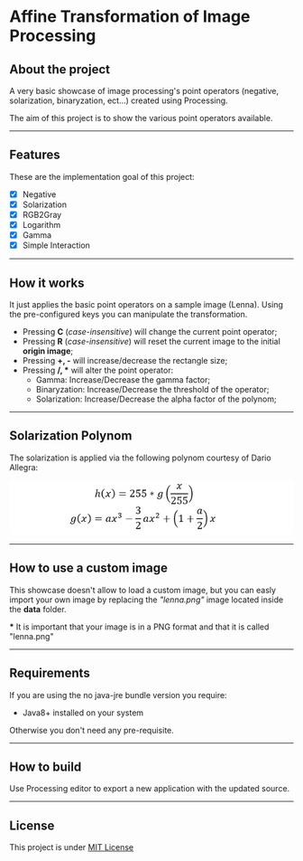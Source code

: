 # Affine Transformation of Image Processing

## About the project

 A very basic showcase of image processing's point operators (negative, solarization, binaryzation, ect...) created using Processing.

 The aim of this project is to show the various point operators available.

---

## Features

These are the implementation goal of this project:

- [x] Negative
- [x] Solarization
- [x] RGB2Gray
- [x] Logarithm
- [x] Gamma
- [x] Simple Interaction

---

## How it works

It just applies the basic point operators on a sample image (Lenna). Using the pre-configured keys you can manipulate the transformation.

- Pressing __C__ (_case-insensitive_) will change the current point operator;
- Pressing __R__ (_case-insensitive_) will reset the current image to the initial __origin image__;
- Pressing __+, -__ will increase/decrease the rectangle size;
- Pressing __/, *__ will alter the point operator:
  - Gamma: Increase/Decrease the gamma factor;
  - Binaryzation: Increase/Decrease the threshold of the operator;
  - Solarization: Increase/Decrease the alpha factor of the polynom;

---

## Solarization Polynom

The solarization is applied via the following polynom courtesy of Dario Allegra:

![Solarization Polynom](solarization_polynom/polynom.PNG)

---

## How to use a custom image

This showcase doesn't allow to load a custom image, but you can easly import your own image by replacing the _"lenna.png"_ image located inside the __data__ folder.

__*__ It is important that your image is in a PNG format and that it is called "lenna.png"

---

## Requirements

If you are using the no java-jre bundle version you require:

- Java8+ installed on your system

Otherwise you don't need any pre-requisite.

---

## How to build

Use Processing editor to export a new application with the updated source.

---

## License

This project is under [MIT License](LICENSE)
